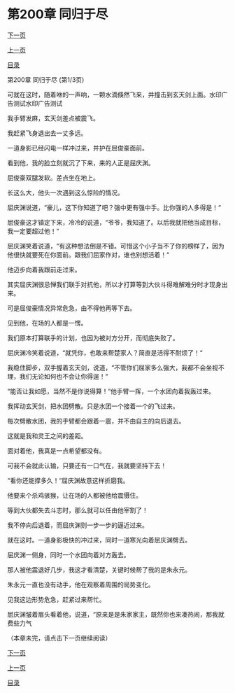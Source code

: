 <h1>第200章    同归于尽</h1>
            <div><p><a href="./0598_%E7%AC%AC200%E7%AB%A0_%E5%90%8C%E5%BD%92%E4%BA%8E%E5%B0%BD.md">下一页</a></p><p><a href="./0596_%E7%AC%AC199%E7%AB%A0_%E8%82%86%E6%84%8F%E5%A6%84%E4%B8%BA.md">上一页</a></p><p><a href="../">目录</a></p></div>
            <div><p>第200章    同归于尽 (第1/3页)</p><p>可就在这时，随着咻的一声响，一颗水滴倏然飞来，并撞击到玄天剑上面。水印广告测试水印广告测试</p><p>我手臂发麻，玄天剑差点被震飞。</p><p>我赶紧飞身退出去一丈多远。</p><p>一道身影已经闪电一样冲过来，并护在屈俊豪面前。</p><p>看到他，我的脸立刻就沉了下来，来的人正是屈庆渊。</p><p>屈俊豪双腿发软。差点坐在地上。</p><p>长这么大，他头一次遇到这么惊险的情况。</p><p>屈庆渊说道，“豪儿，这下你知道了吧？强中更有强中手。比你强的人多得是！“</p><p>屈俊豪这才镇定下来，冷冷的说道，“爷爷，我知道了。以后我就把他当成目标，我一定要超过他！“</p><p>屈庆渊笑着说道，“有这种想法倒是不错。可惜这个小子当不了你的榜样了，因为他很快就要死在你面前。跟我们屈家作对，谁也别想活着！“</p><p>他迈步向着我跟前走过来。</p><p>其实屈庆渊很忌惮我们联手对抗他，所以才打算等到大伙斗得难解难分时才现身出来。</p><p>可是屈俊豪情况异常危急，由不得他再等下去。</p><p>见到他，在场的人都是一愣。</p><p>我们原本打算联手的计划，也因为被对方分开，而彻底失败了。</p><p>屈庆渊冷笑着说道，“就凭你，也敢来帮楚家人？简直是活得不耐烦了！“</p><p>我稳住脚步，双手握着玄天剑，说道，“不管你们屈家多么强大，我都不会坐视不理，我们无论如何也不会让你得逞！“</p><p>“能否让我如愿，当然不是你说得算！“他手臂一挥，一个水团向着我轰过来。</p><p>我挥动玄天剑，把水团劈散。只是水团一个接着一个的飞过来。</p><p>每次劈散水团，我的手臂都会跟着一震，并不由自主的向后退去。</p><p>这就是我和灵王之间的差距。</p><p>面对着他，我真是一点希望都没有。</p><p>可我不会就此认输，只要还有一口气在，我就要坚持下去！</p><p>“看你还能撑多久！“屈庆渊故意这样折磨我。</p><p>他要来个杀鸡骇猴，让在场的人都被他给震慑住。</p><p>等到大伙都失去斗志时，那么就可以任由他宰割了！</p><p>我不停向后退着，而屈庆渊则一步一步的逼近过来。</p><p>就在这时。一道身影极快的冲过来，同时一道寒光向着屈庆渊劈去。</p><p>屈庆渊一侧身，同时一个水团向着对方轰去。</p><p>那人被他震退好几步，我这才看清楚，关键时候帮了我的是朱永元。</p><p>朱永元一直也没有动手，他在观察着周围的局势变化。</p><p>见我这边形势危急，赶紧过来帮忙。</p><p>屈庆渊皱着眉头看着他，说道，“原来是是朱家家主，既然你也来凑热闹，那我就费些力气</p><p>（本章未完，请点击下一页继续阅读）</p></div>
            <div><p><a href="./0598_%E7%AC%AC200%E7%AB%A0_%E5%90%8C%E5%BD%92%E4%BA%8E%E5%B0%BD.md">下一页</a></p><p><a href="./0596_%E7%AC%AC199%E7%AB%A0_%E8%82%86%E6%84%8F%E5%A6%84%E4%B8%BA.md">上一页</a></p><p><a href="../">目录</a></p></div>